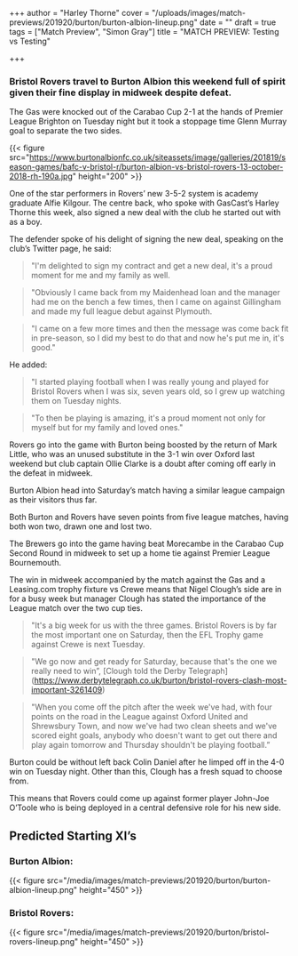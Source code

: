 +++
author = "Harley Thorne"
cover = "/uploads/images/match-previews/201920/burton/burton-albion-lineup.png"
date = ""
draft = true
tags = ["Match Preview", "Simon Gray"]
title = "MATCH PREVIEW: Testing vs Testing"

+++
### Bristol Rovers travel to Burton Albion this weekend full of spirit given their fine display in midweek despite defeat.

The Gas were knocked out of the Carabao Cup 2-1 at the hands of Premier League Brighton on Tuesday night but it took a stoppage time Glenn Murray goal to separate the two sides.

<!--more-->

{{< figure src="https://www.burtonalbionfc.co.uk/siteassets/image/galleries/201819/season-games/bafc-v-bristol-r/burton-albion-vs-bristol-rovers-13-october-2018-rh-190a.jpg" height="200" >}}

One of the star performers in Rovers’ new 3-5-2 system is academy graduate Alfie Kilgour. The centre back, who spoke with GasCast’s Harley Thorne this week, also signed a new deal with the club he started out with as a boy.

<script src="https://www.buzzsprout.com/276671/1616872-a-chat-with-alfie-kilgour.js?player=small" type="text/javascript" charset="utf-8"></script>

The defender spoke of his delight of signing the new deal, speaking on the club’s Twitter page, he said:

> "I'm delighted to sign my contract and get a new deal, it's a proud moment for me and my family as well.

> "Obviously I came back from my Maidenhead loan and the manager had me on the bench a few times, then I came on against Gillingham and made my full league debut against Plymouth.

> "I came on a few more times and then the message was come back fit in pre-season, so I did my best to do that and now he's put me in, it's good."

He added: 

> "I started playing football when I was really young and played for Bristol Rovers when I was six, seven years old, so I grew up watching them on Tuesday nights.

> "To then be playing is amazing, it's a proud moment not only for myself but for my family and loved ones."

Rovers go into the game with Burton being boosted by the return of Mark Little, who was an unused substitute in the 3-1 win over Oxford last weekend but club captain Ollie Clarke is a doubt after coming off early in the defeat in midweek.

Burton Albion head into Saturday’s match having a similar league campaign as their visitors thus far.

Both Burton and Rovers have seven points from five league matches, having both won two, drawn one and lost two.

The Brewers go into the game having beat Morecambe in the Carabao Cup Second Round in midweek to set up a home tie against Premier League Bournemouth. 

The win in midweek accompanied by the match against the Gas and a Leasing.com trophy fixture vs Crewe means that Nigel Clough’s side are in for a busy week but manager Clough has stated the importance of the League match over the two cup ties.

> "It's a big week for us with the three games. Bristol Rovers is by far the most important one on Saturday, then the EFL Trophy game against Crewe is next Tuesday.

> "We go now and get ready for Saturday, because that's the one we really need to win”, [Clough told the Derby Telegraph] (https://www.derbytelegraph.co.uk/burton/bristol-rovers-clash-most-important-3261409)

> "When you come off the pitch after the week we've had, with four points on the road in the League against Oxford United and Shrewsbury Town, and now we've had two clean sheets and we've scored eight goals, anybody who doesn't want to get out there and play again tomorrow and Thursday shouldn't be playing football.”

Burton could be without left back Colin Daniel after he limped off in the 4-0 win on Tuesday night. Other than this, Clough has a fresh squad to choose from.

This means that Rovers could come up against former player John-Joe O’Toole who is being deployed in a central defensive role for his new side.

## Predicted Starting XI’s

### Burton Albion:
{{< figure src="/media/images/match-previews/201920/burton/burton-albion-lineup.png" height="450" >}}

### Bristol Rovers:
{{< figure src="/media/images/match-previews/201920/burton/bristol-rovers-lineup.png" height="450" >}}

<script async src="//pagead2.googlesyndication.com/pagead/js/adsbygoogle.js"></script>
<!-- GasCast Blog Ad -->
<ins class="adsbygoogle"
     style="display:block"
     data-ad-client="ca-pub-8805482732507166"
     data-ad-slot="7113725307"
     data-ad-format="auto"
     data-full-width-responsive="true"></ins>
<script>
(adsbygoogle = window.adsbygoogle || []).push({});
</script>

<script src="https://www.buzzsprout.com/276671.js?player=large" type="text/javascript" charset="utf-8"></script>